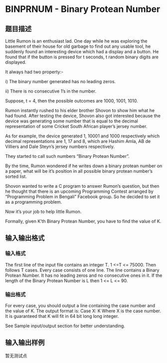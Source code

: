 # BINPRNUM - Binary Protean Number

## 题目描述

Little Rumon is an enthusiast lad. One day while he was exploring the basement of their house for old garbage to find out any usable tool, he suddenly found an interesting device which had a display and a button. He found that if the button is pressed for t seconds, t random binary digits are displayed.

It always had two property:-

i) The binary number generated has no leading zeros.

ii) There is no consecutive 1’s in the number.

Suppose, t = 4, then the possible outcomes are 1000, 1001, 1010.

Rumon instantly rushed to his elder brother Shovon to show him what he had found. After testing the device, Shovon also got interested because the device was generating some number that is equal to the decimal representation of some Cricket South African player’s jersey number.

As for example, the device generated 1, 10001 and 1000 respectively which decimal representations are 1, 17 and 8, which are Hashim Amla, AB de Villiers and Dale Steyn’s jersey numbers respectively.

They started to call such numbers “Binary Protean Number”.

By the time, Rumon wondered if he writes down a binary protean number on a paper, what will be it’s position in all possible binary protean number’s sorted list.

Shovon wanted to write a C program to answer Rumon’s question, but then he thought that there is an upcoming Programming Contest arranged by “Programming Problem in Bengali” Facebook group. So he decided to set it as a programming problem.

Now it’s your job to help little Rumon.

Formally, given K’th Binary Protean Number, you have to find the value of K.

## 输入输出格式

### 输入格式

The first line of the input file contains an integer T. 1 <=T <= 75000. Then follows T cases. Every case consists of one line. The line contains a Binary Protean Number. It has no leading zeros and no consecutive ones in it. If the length of the Binary Protean Number is L then 1 <= L <= 90.

### 输出格式

For every case, you should output a line containing the case number and the value of K. The output format is: Case X: K Where X is the case number. It is guaranteed that K will fit in 64 bit long long integer.

See Sample input/output section for better understanding.

## 输入输出样例

暂无测试点


